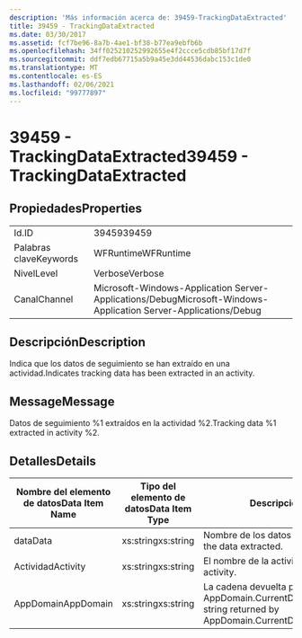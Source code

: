 ```yaml
---
description: 'Más información acerca de: 39459-TrackingDataExtracted'
title: 39459 - TrackingDataExtracted
ms.date: 03/30/2017
ms.assetid: fcf7be96-8a7b-4ae1-bf38-b77ea9ebfb6b
ms.openlocfilehash: 34ff025210252992655e4f2ccce5cdb85bf17d7f
ms.sourcegitcommit: ddf7edb67715a5b9a45e3dd44536dabc153c1de0
ms.translationtype: MT
ms.contentlocale: es-ES
ms.lasthandoff: 02/06/2021
ms.locfileid: "99777897"
---
```

# <a name="39459---trackingdataextracted"></a><span data-ttu-id="c25c0-103">39459 - TrackingDataExtracted</span><span class="sxs-lookup"><span data-stu-id="c25c0-103">39459 - TrackingDataExtracted</span></span>

## <a name="properties"></a><span data-ttu-id="c25c0-104">Propiedades</span><span class="sxs-lookup"><span data-stu-id="c25c0-104">Properties</span></span>  
  
|||  
|-|-|  
|<span data-ttu-id="c25c0-105">Id.</span><span class="sxs-lookup"><span data-stu-id="c25c0-105">ID</span></span>|<span data-ttu-id="c25c0-106">39459</span><span class="sxs-lookup"><span data-stu-id="c25c0-106">39459</span></span>|  
|<span data-ttu-id="c25c0-107">Palabras clave</span><span class="sxs-lookup"><span data-stu-id="c25c0-107">Keywords</span></span>|<span data-ttu-id="c25c0-108">WFRuntime</span><span class="sxs-lookup"><span data-stu-id="c25c0-108">WFRuntime</span></span>|  
|<span data-ttu-id="c25c0-109">Nivel</span><span class="sxs-lookup"><span data-stu-id="c25c0-109">Level</span></span>|<span data-ttu-id="c25c0-110">Verbose</span><span class="sxs-lookup"><span data-stu-id="c25c0-110">Verbose</span></span>|  
|<span data-ttu-id="c25c0-111">Canal</span><span class="sxs-lookup"><span data-stu-id="c25c0-111">Channel</span></span>|<span data-ttu-id="c25c0-112">Microsoft-Windows-Application Server-Applications/Debug</span><span class="sxs-lookup"><span data-stu-id="c25c0-112">Microsoft-Windows-Application Server-Applications/Debug</span></span>|  
  
## <a name="description"></a><span data-ttu-id="c25c0-113">Descripción</span><span class="sxs-lookup"><span data-stu-id="c25c0-113">Description</span></span>  

 <span data-ttu-id="c25c0-114">Indica que los datos de seguimiento se han extraído en una actividad.</span><span class="sxs-lookup"><span data-stu-id="c25c0-114">Indicates tracking data has been extracted in an activity.</span></span>  
  
## <a name="message"></a><span data-ttu-id="c25c0-115">Message</span><span class="sxs-lookup"><span data-stu-id="c25c0-115">Message</span></span>  

 <span data-ttu-id="c25c0-116">Datos de seguimiento %1 extraídos en la actividad %2.</span><span class="sxs-lookup"><span data-stu-id="c25c0-116">Tracking data %1 extracted in activity %2.</span></span>  
  
## <a name="details"></a><span data-ttu-id="c25c0-117">Detalles</span><span class="sxs-lookup"><span data-stu-id="c25c0-117">Details</span></span>  
  
|<span data-ttu-id="c25c0-118">Nombre del elemento de datos</span><span class="sxs-lookup"><span data-stu-id="c25c0-118">Data Item Name</span></span>|<span data-ttu-id="c25c0-119">Tipo del elemento de datos</span><span class="sxs-lookup"><span data-stu-id="c25c0-119">Data Item Type</span></span>|<span data-ttu-id="c25c0-120">Descripción</span><span class="sxs-lookup"><span data-stu-id="c25c0-120">Description</span></span>|  
|--------------------|--------------------|-----------------|  
|<span data-ttu-id="c25c0-121">data</span><span class="sxs-lookup"><span data-stu-id="c25c0-121">Data</span></span>|<span data-ttu-id="c25c0-122">xs:string</span><span class="sxs-lookup"><span data-stu-id="c25c0-122">xs:string</span></span>|<span data-ttu-id="c25c0-123">Nombre de los datos extraídos.</span><span class="sxs-lookup"><span data-stu-id="c25c0-123">The name of the data extracted.</span></span>|  
|<span data-ttu-id="c25c0-124">Actividad</span><span class="sxs-lookup"><span data-stu-id="c25c0-124">Activity</span></span>|<span data-ttu-id="c25c0-125">xs:string</span><span class="sxs-lookup"><span data-stu-id="c25c0-125">xs:string</span></span>|<span data-ttu-id="c25c0-126">El nombre de la actividad.</span><span class="sxs-lookup"><span data-stu-id="c25c0-126">The name of the activity.</span></span>|  
|<span data-ttu-id="c25c0-127">AppDomain</span><span class="sxs-lookup"><span data-stu-id="c25c0-127">AppDomain</span></span>|<span data-ttu-id="c25c0-128">xs:string</span><span class="sxs-lookup"><span data-stu-id="c25c0-128">xs:string</span></span>|<span data-ttu-id="c25c0-129">La cadena devuelta por AppDomain.CurrentDomain.FriendlyName.</span><span class="sxs-lookup"><span data-stu-id="c25c0-129">The string returned by AppDomain.CurrentDomain.FriendlyName.</span></span>|
